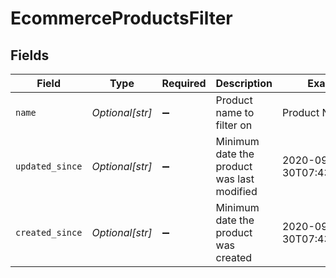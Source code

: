 # EcommerceProductsFilter


## Fields

| Field                                      | Type                                       | Required                                   | Description                                | Example                                    |
| ------------------------------------------ | ------------------------------------------ | ------------------------------------------ | ------------------------------------------ | ------------------------------------------ |
| `name`                                     | *Optional[str]*                            | :heavy_minus_sign:                         | Product name to filter on                  | Product Name                               |
| `updated_since`                            | *Optional[str]*                            | :heavy_minus_sign:                         | Minimum date the product was last modified | 2020-09-30T07:43:32.000Z                   |
| `created_since`                            | *Optional[str]*                            | :heavy_minus_sign:                         | Minimum date the product was created       | 2020-09-30T07:43:32.000Z                   |